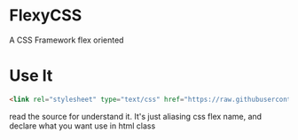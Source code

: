 # FlexyCSS
A CSS Framework flex oriented

# Use It
```html
<link rel="stylesheet" type="text/css" href="https://raw.githubusercontent.com/purexo/FlexyCSS/master/flexy.css">
```

read the source for understand it. It's just aliasing css flex name, and declare what you want use in html class

